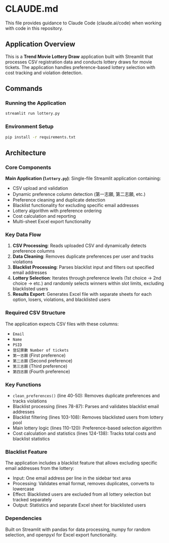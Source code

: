# CLAUDE.md

This file provides guidance to Claude Code (claude.ai/code) when working with code in this repository.

## Application Overview

This is a **Trend Movie Lottery Draw** application built with Streamlit that processes CSV registration data and conducts lottery draws for movie tickets. The application handles preference-based lottery selection with cost tracking and violation detection.

## Commands

### Running the Application
```bash
streamlit run lottery.py
```

### Environment Setup
```bash
pip install -r requirements.txt
```

## Architecture

### Core Components

**Main Application (`lottery.py`)**: Single-file Streamlit application containing:
- CSV upload and validation
- Dynamic preference column detection (第一志願, 第二志願, etc.)
- Preference cleaning and duplicate detection
- Blacklist functionality for excluding specific email addresses
- Lottery algorithm with preference ordering
- Cost calculation and reporting
- Multi-sheet Excel export functionality

### Key Data Flow

1. **CSV Processing**: Reads uploaded CSV and dynamically detects preference columns
2. **Data Cleaning**: Removes duplicate preferences per user and tracks violations
3. **Blacklist Processing**: Parses blacklist input and filters out specified email addresses
4. **Lottery Selection**: Iterates through preference levels (1st choice → 2nd choice → etc.) and randomly selects winners within slot limits, excluding blacklisted users
5. **Results Export**: Generates Excel file with separate sheets for each option, losers, violations, and blacklisted users

### Required CSV Structure

The application expects CSV files with these columns:
- `Email`
- `Name` 
- `PSID`
- `登記票數 Number of tickets`
- `第一志願` (First preference)
- `第二志願` (Second preference)
- `第三志願` (Third preference)
- `第四志願` (Fourth preference)

### Key Functions

- `clean_preferences()` (line 40-50): Removes duplicate preferences and tracks violations
- Blacklist processing (lines 78-87): Parses and validates blacklist email addresses
- Blacklist filtering (lines 103-108): Removes blacklisted users from lottery pool
- Main lottery logic (lines 110-120): Preference-based selection algorithm
- Cost calculation and statistics (lines 124-138): Tracks total costs and blacklist statistics

### Blacklist Feature

The application includes a blacklist feature that allows excluding specific email addresses from the lottery:
- Input: One email address per line in the sidebar text area
- Processing: Validates email format, removes duplicates, converts to lowercase
- Effect: Blacklisted users are excluded from all lottery selection but tracked separately
- Output: Statistics and separate Excel sheet for blacklisted users

### Dependencies

Built on Streamlit with pandas for data processing, numpy for random selection, and openpyxl for Excel export functionality.